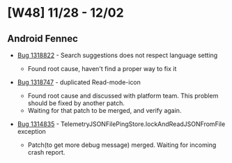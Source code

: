 # [W48] 11/28 - 12/02

## Android Fennec

* [Bug 1318822](https://bugzilla.mozilla.org/show_bug.cgi?id=1318822) -  Search suggestions does not respect language setting
    - Found root cause, haven't find a proper way to fix it

* [Bug 1318747](https://bugzilla.mozilla.org/show_bug.cgi?id=1318747) - duplicated Read-mode-icon
    - Found root cause and discussed with platform team. This problem should be fixed by another patch.
    - Waiting for that patch to be merged, and verify again.

* [Bug 1314835](https://bugzilla.mozilla.org/show_bug.cgi?id=1314835) - TelemetryJSONFilePingStore.lockAndReadJSONFromFile exception
    - Patch(to get more debug message) merged. Waiting for incoming crash report.

